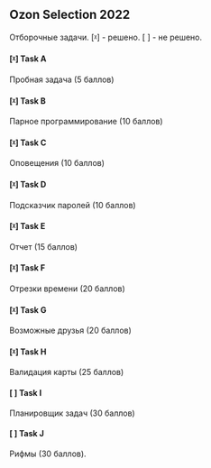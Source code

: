 ## Ozon Selection 2022
Отборочные задачи.
[ᵡ] - решено.
[ ] - не решено.

#### [ᵡ] Task A
Пробная задача (5 баллов)
#### [ᵡ] Task B
Парное программирование (10 баллов)
#### [ᵡ] Task C
Оповещения (10 баллов)
#### [ᵡ] Task D
Подсказчик паролей (10 баллов)
#### [ᵡ] Task E
Отчет (15 баллов)
#### [ᵡ] Task F
Отрезки времени (20 баллов)
#### [ᵡ] Task G
Возможные друзья (20 баллов)
#### [ᵡ] Task H
Валидация карты (25 баллов)
#### [ ] Task I
Планировщик задач (30 баллов)
#### [ ] Task J
Рифмы (30 баллов).



